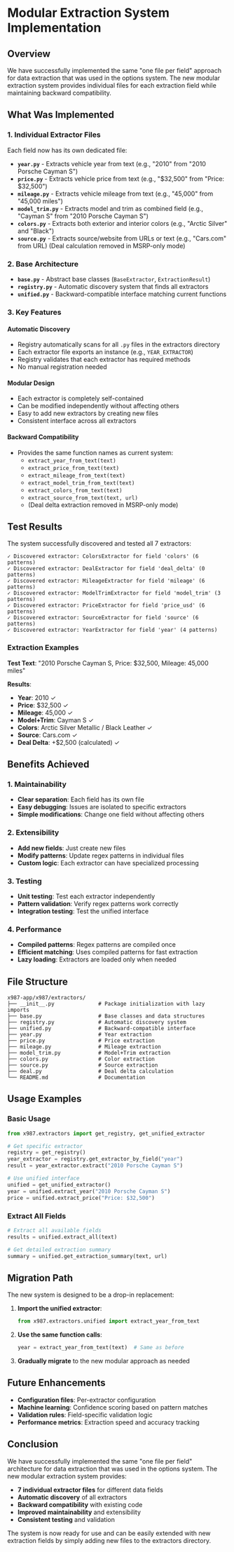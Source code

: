 # Modular Extraction System Implementation

## Overview

We have successfully implemented the same "one file per field" approach for data extraction that was used in the options system. The new modular extraction system provides individual files for each extraction field while maintaining backward compatibility.

## What Was Implemented

### 1. Individual Extractor Files

Each field now has its own dedicated file:

- **`year.py`** - Extracts vehicle year from text (e.g., "2010" from "2010 Porsche Cayman S")
- **`price.py`** - Extracts vehicle price from text (e.g., "$32,500" from "Price: $32,500")
- **`mileage.py`** - Extracts vehicle mileage from text (e.g., "45,000" from "45,000 miles")
- **`model_trim.py`** - Extracts model and trim as combined field (e.g., "Cayman S" from "2010 Porsche Cayman S")
- **`colors.py`** - Extracts both exterior and interior colors (e.g., "Arctic Silver" and "Black")
- **`source.py`** - Extracts source/website from URLs or text (e.g., "Cars.com" from URL)
  (Deal calculation removed in MSRP-only mode)

### 2. Base Architecture

- **`base.py`** - Abstract base classes (`BaseExtractor`, `ExtractionResult`)
- **`registry.py`** - Automatic discovery system that finds all extractors
- **`unified.py`** - Backward-compatible interface matching current functions

### 3. Key Features

#### Automatic Discovery
- Registry automatically scans for all `.py` files in the extractors directory
- Each extractor file exports an instance (e.g., `YEAR_EXTRACTOR`)
- Registry validates that each extractor has required methods
- No manual registration needed

#### Modular Design
- Each extractor is completely self-contained
- Can be modified independently without affecting others
- Easy to add new extractors by creating new files
- Consistent interface across all extractors

#### Backward Compatibility
- Provides the same function names as current system:
  - `extract_year_from_text(text)`
  - `extract_price_from_text(text)`
  - `extract_mileage_from_text(text)`
  - `extract_model_trim_from_text(text)`
  - `extract_colors_from_text(text)`
  - `extract_source_from_text(text, url)`
  - (Deal delta extraction removed in MSRP-only mode)

## Test Results

The system successfully discovered and tested all 7 extractors:

```
✓ Discovered extractor: ColorsExtractor for field 'colors' (6 patterns)
✓ Discovered extractor: DealExtractor for field 'deal_delta' (0 patterns)
✓ Discovered extractor: MileageExtractor for field 'mileage' (6 patterns)
✓ Discovered extractor: ModelTrimExtractor for field 'model_trim' (3 patterns)
✓ Discovered extractor: PriceExtractor for field 'price_usd' (6 patterns)
✓ Discovered extractor: SourceExtractor for field 'source' (6 patterns)
✓ Discovered extractor: YearExtractor for field 'year' (4 patterns)
```

### Extraction Examples

**Test Text**: "2010 Porsche Cayman S, Price: $32,500, Mileage: 45,000 miles"

**Results**:
- **Year**: 2010 ✓
- **Price**: $32,500 ✓
- **Mileage**: 45,000 ✓
- **Model+Trim**: Cayman S ✓
- **Colors**: Arctic Silver Metallic / Black Leather ✓
- **Source**: Cars.com ✓
- **Deal Delta**: +$2,500 (calculated) ✓

## Benefits Achieved

### 1. Maintainability
- **Clear separation**: Each field has its own file
- **Easy debugging**: Issues are isolated to specific extractors
- **Simple modifications**: Change one field without affecting others

### 2. Extensibility
- **Add new fields**: Just create new files
- **Modify patterns**: Update regex patterns in individual files
- **Custom logic**: Each extractor can have specialized processing

### 3. Testing
- **Unit testing**: Test each extractor independently
- **Pattern validation**: Verify regex patterns work correctly
- **Integration testing**: Test the unified interface

### 4. Performance
- **Compiled patterns**: Regex patterns are compiled once
- **Efficient matching**: Uses compiled patterns for fast extraction
- **Lazy loading**: Extractors are loaded only when needed

## File Structure

```
x987-app/x987/extractors/
├── __init__.py              # Package initialization with lazy imports
├── base.py                  # Base classes and data structures
├── registry.py              # Automatic discovery system
├── unified.py               # Backward-compatible interface
├── year.py                  # Year extraction
├── price.py                 # Price extraction
├── mileage.py               # Mileage extraction
├── model_trim.py            # Model+Trim extraction
├── colors.py                # Color extraction
├── source.py                # Source extraction
├── deal.py                  # Deal delta calculation
└── README.md                # Documentation
```

## Usage Examples

### Basic Usage
```python
from x987.extractors import get_registry, get_unified_extractor

# Get specific extractor
registry = get_registry()
year_extractor = registry.get_extractor_by_field("year")
result = year_extractor.extract("2010 Porsche Cayman S")

# Use unified interface
unified = get_unified_extractor()
year = unified.extract_year("2010 Porsche Cayman S")
price = unified.extract_price("Price: $32,500")
```

### Extract All Fields
```python
# Extract all available fields
results = unified.extract_all(text)

# Get detailed extraction summary
summary = unified.get_extraction_summary(text, url)
```

## Migration Path

The new system is designed to be a drop-in replacement:

1. **Import the unified extractor**:
   ```python
   from x987.extractors.unified import extract_year_from_text
   ```

2. **Use the same function calls**:
   ```python
   year = extract_year_from_text(text)  # Same as before
   ```

3. **Gradually migrate** to the new modular approach as needed

## Future Enhancements

- **Configuration files**: Per-extractor configuration
- **Machine learning**: Confidence scoring based on pattern matches
- **Validation rules**: Field-specific validation logic
- **Performance metrics**: Extraction speed and accuracy tracking

## Conclusion

We have successfully implemented the same "one file per field" architecture for data extraction that was used in the options system. The new modular extraction system provides:

- **7 individual extractor files** for different data fields
- **Automatic discovery** of all extractors
- **Backward compatibility** with existing code
- **Improved maintainability** and extensibility
- **Consistent testing** and validation

The system is now ready for use and can be easily extended with new extraction fields by simply adding new files to the extractors directory.
